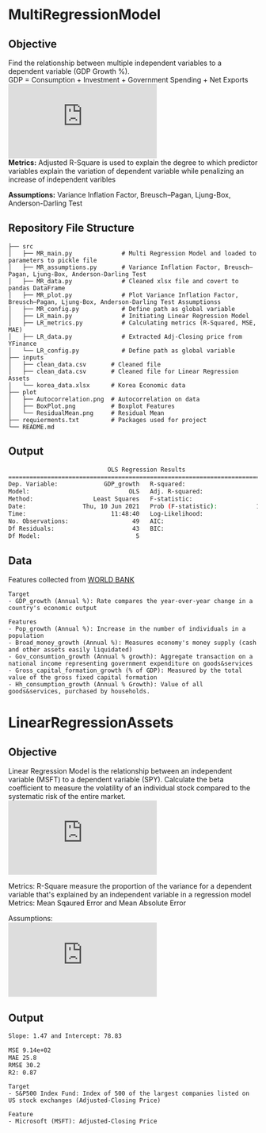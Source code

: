 # MultiRegressionModel

## Objective
Find the relationship between multiple independent variables to a dependent variable (GDP Growth %).\
GDP = Consumption + Investment + Government Spending + Net Exports
![](https://latex.codecogs.com/gif.latex?%5Cdpi%7B120%7D%20%5Cbg_white%20%5CLARGE%20Y_%7Bi%7D%20%3D%20%5Cbeta%20_%7B0%7D%20&plus;%20%5Cbeta%20_%7B1%7DX_%7B1%2C%20i%7D%20&plus;%20...%20&plus;%20%5Cbeta%20_%7Bk%7DX_%7Bk%2C%20i%7D%20&plus;%20%5Cepsilon%20_%7Bi%7D%2C%20i%3D1%2C...%2Cn)\
**Metrics:** Adjusted R-Square is used to explain the degree to which predictor variables explain the variation of dependent variable while penalizing an increase of independent varibles

**Assumptions:** Variance Inflation Factor, Breusch–Pagan, Ljung-Box, Anderson-Darling Test

## Repository File Structure
    ├── src          
    │   ├── MR_main.py              # Multi Regression Model and loaded to parameters to pickle file
    │   ├── MR_assumptions.py       # Variance Inflation Factor, Breusch–Pagan, Ljung-Box, Anderson-Darling Test
    │   ├── MR_data.py              # Cleaned xlsx file and covert to pandas DataFrame
    │   ├── MR_plot.py              # Plot Variance Inflation Factor, Breusch–Pagan, Ljung-Box, Anderson-Darling Test Assumptionss
    │   ├── MR_config.py            # Define path as global variable
    │   ├── LR_main.py              # Initiating Linear Regression Model
    │   ├── LR_metrics.py           # Calculating metrics (R-Squared, MSE, MAE) 
    │   ├── LR_data.py              # Extracted Adj-Closing price from YFinance
    │   └── LR_config.py            # Define path as global variable
    ├── inputs
    │   ├── clean_data.csv       # Cleaned file
    │   ├── clean_data.csv       # Cleaned file for Linear Regression Assets
    │   └── korea_data.xlsx      # Korea Economic data
    ├── plot
    │   ├── Autocorrelation.png  # Autocorrelation on data
    │   ├── BoxPlot.png          # Boxplot Features
    │   └── ResidualMean.png     # Residual Mean
    ├── requierments.txt         # Packages used for project
    └── README.md

## Output 
```bash
                            OLS Regression Results                            
==============================================================================
Dep. Variable:             GDP_growth   R-squared:                       0.892
Model:                            OLS   Adj. R-squared:                  0.880
Method:                 Least Squares   F-statistic:                     71.08
Date:                Thu, 10 Jun 2021   Prob (F-statistic):           1.13e-19
Time:                        11:48:40   Log-Likelihood:                -84.898
No. Observations:                  49   AIC:                             181.8
Df Residuals:                      43   BIC:                             193.1
Df Model:                           5                                         
``` 


## Data
Features collected from [WORLD BANK](https://data.worldbank.org/)
```
Target 
- GDP_growth (Annual %): Rate compares the year-over-year change in a country's economic output

Features
- Pop_growth (Annual %): Increase in the number of individuals in a population
- Broad_money_growth (Annual %): Measures economy's money supply (cash and other assets easily liquidated)
- Gov_consumtion_growth (Annual % growth): Aggregate transaction on a national income representing government expenditure on goods&services
- Gross_capital_formation_growth (% of GDP): Measured by the total value of the gross fixed capital formation
- Hh_consumption_growth (Annual % Growth): Value of all goods&services, purchased by households.
```

# LinearRegressionAssets

## Objective
Linear Regression Model is the relationship between an independent variable (MSFT) to a dependent variable (SPY). Calculate the beta coefficient to measure the volatility of an individual stock compared to the systematic risk of the entire market.\
![](https://latex.codecogs.com/gif.latex?%5Cdpi%7B120%7D%20%5Cbg_white%20%5CLARGE%20Y_%7Bi%7D%20%3D%20%5Cbeta%20_%7B0%7D%20&plus;%20%5Cbeta%20_%7B1%7DX_%7Bi%7D%20&plus;%20%5Cepsilon_%7Bi%7D)

Metrics: R-Square measure the proportion of the variance for a dependent variable that's explained by an independent variable in a regression model\
Metrics: Mean Sqaured Error and Mean Absolute Error

Assumptions:\
![](https://latex.codecogs.com/gif.latex?%5Cdpi%7B120%7D%20%5Cbg_white%20%5CLARGE%20%5Cepsilon%20_%7Bi%7D%20%5Csim%20N%280%2C%20%5Csigma%20_%7B%5Cepsilon%20%7D%5E%7B2%7D%29)

## Output 
```bash
Slope: 1.47 and Intercept: 78.83

MSE 9.14e+02
MAE 25.8
RMSE 30.2
R2: 0.87
```
```
Target
- S&P500 Index Fund: Index of 500 of the largest companies listed on US stock exchanges (Adjusted-Closing Price)

Feature
- Microsoft (MSFT): Adjusted-Closing Price
```
